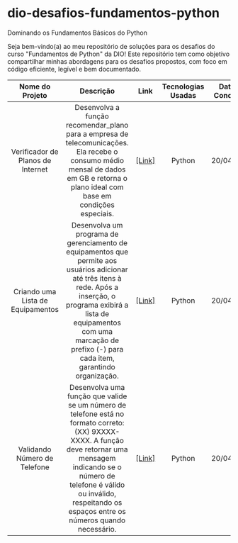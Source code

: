 # dio-desafios-fundamentos-python
Dominando os Fundamentos Básicos do Python 

Seja bem-vindo(a) ao meu repositório de soluções para os desafios do curso "Fundamentos de Python" da DIO! Este repositório tem como objetivo compartilhar minhas abordagens para os desafios propostos, com foco em código eficiente, legível e bem documentado.

| Nome do Projeto | Descrição | Link | Tecnologias Usadas | Data de Conclusão | Status do Projeto |
| :---------------: | :---------: | :----: | :------------------: | :-----------------: | :-----------------: |
| Verificador de Planos de Internet | Desenvolva a função recomendar_plano para a empresa de telecomunicações. Ela recebe o consumo médio mensal de dados em GB e retorna o plano ideal com base em condições especiais. | [[Link]](https://github.com/lucenfort/dsp-fir-filter.git) | Python | 20/04/2024 | Concluído |
| Criando uma Lista de Equipamentos | Desenvolva um programa de gerenciamento de equipamentos que permite aos usuários adicionar até três itens à rede. Após a inserção, o programa exibirá a lista de equipamentos com uma marcação de prefixo (-) para cada item, garantindo organização. | [[Link]](https://github.com/lucenfort/gerenciador-equipamentos.git) | Python | 20/04/2024 | Concluído |
| Validando Número de Telefone | Desenvolva uma função que valide se um número de telefone está no formato correto: (XX) 9XXXX-XXXX. A função deve retornar uma mensagem indicando se o número de telefone é válido ou inválido, respeitando os espaços entre os números quando necessário. | [[Link]](https://github.com/lucenfort/dsp-fir-filter.git) | Python | 20/04/2024 | Concluído |
